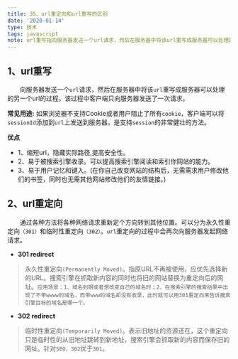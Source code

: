 ```yaml
---
title: 35、url重定向和url重写的区别
date: '2020-01-14'
type: 技术
tags: javascript
note: url重写指向服务器发送一个url请求，然后在服务器中将该url重写成服务器可以处理的另一个url的过程。该过程中客户端只向服务器发送了一次请求。url重定向通过各种方法将各种网络请求重新定个方向转到其他位置。可以分为永久性重定向（301）和临时性重定向（302）。url重定向的过程中会再次向服务器发起网络请求。
---
```

## 1、url重写
&#8195;&#8195;向服务器发送一个`url`请求，然后在服务器中将该`url`重写成服务器可以处理的另一个url的过程。该过程中客户端只向服务器发送了一次请求。

**常见用途:** 如果浏览器不支持Cookie或者用户阻止了所有`cookie`，客户端可以将`sessionId`添加到`url`上发送到服务器。是支持`session`的非常健壮的方法。

**优点**
+ 1、缩短url，隐藏实际路径,提高安全性。
+ 2、易于被搜索引擎收录。可以提高搜索引擎阅读和索引你网站的能力。
+ 3、易于用户记忆和键入。(在你自己改变网站的结构后，无需需求用户修改他们的书签，同时也无需其他网站修改他们的友情链接。)

## 2、url重定向

&#8195;&#8195;通过各种方法将各种网络请求重新定个方向转到其他位置。可以分为永久性重定向`（301）`和临时性重定向`（302）`。`url`重定向的过程中会再次向服务器发起网络请求。


+ **301 redirect**
>永久性重定向`(Permanently Moved)`。指原URL不再被使用，应优先选择新的URL。搜索引擎在抓取新内容的同时也将旧的网站替换为重定向后的网址。`应用场景：1、域名到期或者想改变自己的域名时；2、在搜索引擎的搜索结果中出现了不带wwww的域名，而带www的域名却没有收录，此时就可以用301重定向来告诉搜索引擎目标的域名是哪一个。`
+ **302 redirect**
>临时性重定向`(Temporarily Moved)`。表示旧地址的资源还在，这个重定向只是临时性的从旧地址跳转到新地址，搜索引擎会抓取新的内容而保存旧的网址。针对`SEO，302`优于`301`。

<Valine></Valine>